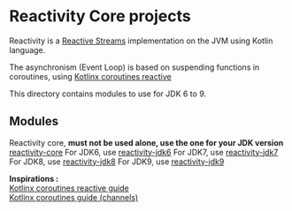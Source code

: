 # Reactivity Core projects

Reactivity is a [Reactive Streams](http://www.reactive-streams.org/) implementation on the JVM using Kotlin language.

The asynchronism (Event Loop) is based on suspending functions in coroutines, using [Kotlinx coroutines reactive](https://github.com/Kotlin/kotlinx.coroutines/tree/master/reactive/kotlinx-coroutines-reactive)

This directory contains modules to use for JDK 6 to 9.

## Modules

Reactivity core, **must not be used alone, use the one for your JDK version** [reactivity-core](reactivity-core/README.md) 
For JDK6, use [reactivity-jdk6](reactivity-jdk6/README.md)
For JDK7, use [reactivity-jdk7](reactivity-jdk7/README.md)
For JDK8, use [reactivity-jdk8](reactivity-jdk8/README.md)
For JDK9, use [reactivity-jdk9](reactivity-jdk9/README.md)

**Inspirations :**<br />
[Kotlinx coroutines reactive guide](https://github.com/Kotlin/kotlinx.coroutines/blob/master/reactive/coroutines-guide-reactive.md)<br />
[Kotlinx coroutines guide (channels)](https://github.com/Kotlin/kotlinx.coroutines/blob/master/coroutines-guide.md#channel-basics)